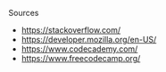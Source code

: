 Sources

- https://stackoverflow.com/
- https://developer.mozilla.org/en-US/
- https://www.codecademy.com/
- https://www.freecodecamp.org/
